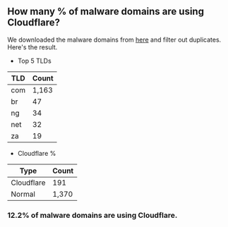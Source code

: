 ## How many % of malware domains are using Cloudflare?


We downloaded the malware domains from [here](https://urlhaus.abuse.ch) and filter out duplicates.
Here's the result.


[//]: # (start replacement)


- Top 5 TLDs

| TLD | Count |
| --- | --- |
| com | 1,163 |
| br | 47 |
| ng | 34 |
| net | 32 |
| za | 19 |


- Cloudflare %

| Type | Count |
| --- | --- |
| Cloudflare | 191 |
| Normal | 1,370 |


### 12.2% of malware domains are using Cloudflare.